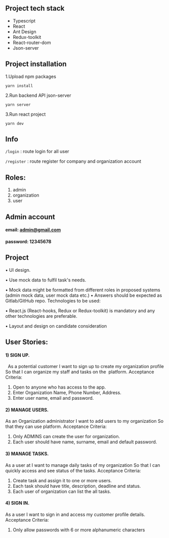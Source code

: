 ## Project tech stack
- Typescript
- React
- Ant Design
- Redux-toolkit
- React-router-dom
- Json-server

## Project installation

1.Upload npm packages
```
yarn install
```

2.Run backend API json-server 
```
yarn server
```

3.Run react project 
```
yarn dev
```

## Info 
`/login` : route login for all user

`/register` : route register for company and organization account

## Roles: 
1. admin
2. organization
3. user

## Admin account
#### email: admin@gmail.com
#### password: 12345678



## Project 


• UI design.

• Use mock data to fulfil task's needs.

• Mock data might be formatted from different roles in proposed systems (admin
mock data, user mock data etc.) 
• Answers should be expected as Gitlab/GitHub repo.
Technologies to be used:

• React.js (React-hooks, Redux or Redux-toolkit) is mandatory and any other
technologies are preferable.

• Layout and design on candidate consideration

## User Stories:
#### 1) SIGN UP.
  As a potential customer I want to sign up to create my organization profile So that I can organize my staff and tasks on the  platform. Acceptance Criteria:

1. Open to anyone who has access to the app.
2. Enter Organization Name, Phone Number, Address.
3. Enter user name, email and password.

#### 2) MANAGE USERS.
As an Organization administrator I want to add users to my organization So that
they can
use platform. Acceptance Criteria:

1. Only ADMINS can create the user for organization.
2. Each user should have name, surname, email and default password.

#### 3) MANAGE TASKS.
As a user at I want to manage daily tasks of my organization So that I can quickly access and see status of the tasks. Acceptance Criteria:

 1.  Create task and assign it to one or more users.
2. Each task should have title, description, deadline and status.
3. Each user of organization can list the all tasks.

#### 4) SIGN IN.

As a user I want to sign in and access my customer profile details. Acceptance Criteria: 
1. Only allow passwords with 6 or more alphanumeric
characters